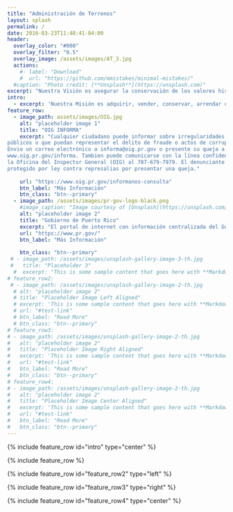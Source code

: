 ```yaml
---
title: "Administración de Terrenos"
layout: splash
permalink: /
date: 2016-03-23T11:48:41-04:00
header:
  overlay_color: "#000"
  overlay_filter: "0.5"
  overlay_image: /assets/images/AT_3.jpg
  actions:
    #- label: "Download"
    #  url: "https://github.com/mmistakes/minimal-mistakes/"
  #caption: "Photo credit: [**Unsplash**](https://unsplash.com)"
excerpt: "Nuestra Visión es asegurar la conservación de los valores históricos y naturales de la Isla."
intro: 
  - excerpt: 'Nuestra Misión es adquirir, vender, conservar, arrendar o desarrollar los terrenos necesarios para encauzar en ellos todo tipo de proyecto de desarrollo urbano, económico y social, tales como proyectos de vivienda, comercios, industrias, servicios públicos y de conservación del ambiente natural. Garantizar por medio de la creación de reservas, la disponibilidad de terrenos para su futuro desarrollo o conservación. Velar que se utilice la tierra de acuerdo con las políticas públicas establecidas sobre el uso y desarrollo compacto del suelo, nuestro recurso más valioso.'
feature_row:
  - image_path: assets/images/OIG.jpg
    alt: "placeholder image 1"
    title: "OIG INFORMA"
    excerpt: "Cualquier ciudadano puede informar sobre irregularidades en el uso de fondos
públicos o que puedan representar el delito de fraude o actos de corrupción pública.
Envie un correo electrónico a informa@oig.pr.gov o presente su queja a traves de
www.oig.pr.gov/informa. Tambien puede comunicarse con la línea confidencial de
la Oficina del Inspector General (OIG) al 787-679-7979. El denunciante esta
protegido por ley contra represalias por presentar una queja."
 
    url: "https://www.oig.pr.gov/informanos-consulta"
    btn_label: "Más Información"
    btn_class: "btn--primary"
  - image_path: /assets/images/pr-gov-logo-black.png
    #image_caption: "Image courtesy of [Unsplash](https://unsplash.com/)"
    alt: "placeholder image 2"
    title: "Gobierno de Puerto Rico"
    excerpt: "El portal de internet con información centralizada del Gobierno de Puerto Rico es una herramienta en línea diseñada para brindar a los ciudadanos acceso a información relevante y actualizada sobre los servicios y actividades gubernamentales. Este portal funciona como un punto de encuentro centralizado para todas las agencias y departamentos gubernamentales, lo que permite a los usuarios acceder a información y recursos de manera eficiente y conveniente. Desde el portal, los ciudadanos pueden encontrar información sobre políticas públicas, programas gubernamentales, procesos de solicitud y mucho más, todo en un solo lugar accesible y fácil de usar. El portal de información centralizada del Gobierno de Puerto Rico es una herramienta valiosa para promover la transparencia y la participación ciudadana en la toma de decisiones gubernamentales."
    url: "https://www.pr.gov/"
    btn_label: "Más Información"
     
    btn_class: "btn--primary"
 # - image_path: /assets/images/unsplash-gallery-image-3-th.jpg
 #   title: "Placeholder 3"
  #  excerpt: "This is some sample content that goes here with **Markdown** formatting."
# feature_row2:
 # - image_path: /assets/images/unsplash-gallery-image-2-th.jpg
  # alt: "placeholder image 2"
  # title: "Placeholder Image Left Aligned"
  # excerpt: 'This is some sample content that goes here with **Markdown** formatting. Left aligned with `type="left"`'
  # url: "#test-link"
  # btn_label: "Read More"
  # btn_class: "btn--primary"
# feature_row3:
# - image_path: /assets/images/unsplash-gallery-image-2-th.jpg
#   alt: "placeholder image 2"
#   title: "Placeholder Image Right Aligned"
#   excerpt: 'This is some sample content that goes here with **Markdown** formatting. Right aligned with `type="right"`'
#   url: "#test-link"
#   btn_label: "Read More"
#   btn_class: "btn--primary"
# feature_row4:
# - image_path: /assets/images/unsplash-gallery-image-2-th.jpg
#   alt: "placeholder image 2"
#   title: "Placeholder Image Center Aligned"
#   excerpt: 'This is some sample content that goes here with **Markdown** formatting. Centered with `type="center"`'
#   url: "#test-link"
#   btn_label: "Read More"
#   btn_class: "btn--primary"
---
```


{% include feature_row id="intro" type="center" %}

{% include feature_row %}

{% include feature_row id="feature_row2" type="left" %}

{% include feature_row id="feature_row3" type="right" %}

{% include feature_row id="feature_row4" type="center" %}